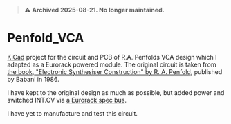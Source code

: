 > **⚠️ Archived 2025-08-21. No longer maintained.**

# Penfold_VCA
[KiCad](https://www.kicad.org/) project for the circuit and PCB of R.A. Penfolds VCA design which I adapted as a Eurorack powered module.
The original circuit is taken from [the book, "Electronic Synthesiser Construction" by R. A. Penfold](https://sdiy.info/wiki/Penfold_synthesiser), published by Babani in 1986.

I have kept to the original design as much as possible, but added power and switched INT.CV via [a Eurorack spec bus](https://doepfer.de/home_e.htm).

I have yet to manufacture and test this circuit.
